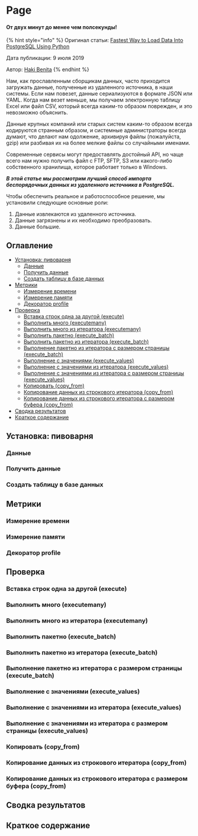 # Page

#### От двух минут до менее чем полсекунды!

{% hint style="info" %}
Оригинал статьи: [Fastest Way to Load Data Into PostgreSQL Using Python](https://hakibenita.com/fast-load-data-python-postgresql)

Дата публикации: 9 июля 2019

Автор: [Haki Benita](https://hakibenita.com/)
{% endhint %}

Нам, как прославленным сборщикам данных, часто приходится загружать данные, полученные из удаленного источника, в наши системы. Если нам повезет, данные сериализуются в формате JSON или YAML. Когда нам везет меньше, мы получаем электронную таблицу Excel или файл CSV, который всегда каким-то образом поврежден, и это невозможно объяснить.

Данные крупных компаний или старых систем каким-то образом всегда кодируются странным образом, и системные администраторы всегда думают, что делают нам одолжение, архивируя файлы (пожалуйста, gzip) или разбивая их на более мелкие файлы со случайными именами.

Современные сервисы могут предоставлять достойный API, но чаще всего нам нужно получить файл с FTP, SFTP, S3 или какого-либо собственного хранилища, которое работает только в Windows.

_**В этой статье мы рассмотрим лучший способ импорта беспорядочных данных из удаленного источника в PostgreSQL.**_

Чтобы обеспечить реальное и работоспособное решение, мы установили следующие основные роли:

1. Данные извлекаются из удаленного источника.
2. Данные загрязнены и их необходимо преобразовать.
3. Данные большие.

## Оглавление

* [Установка: пивоварня](page.md#ustanovka-pivovarnya)
  * [Данные](page.md#dannye)
  * [Получить данные](page.md#poluchit-dannye)
  * [Создать таблицу в базе данных](page.md#sozdat-tablicu-v-baze-dannykh)
* [Метрики](page.md#metriki)
  * [Измерение времени](page.md#izmerenie-vremeni)
  * [Измерение памяти](page.md#izmerenie-pamyati)
  * [Декоратор profile](page.md#dekorator-profile)
* [Проверка](page.md#proverka)
  * [Вставка строк одна за другой (execute)](page.md#vstavka-strok-odna-za-drugoi-execute)
  * [Выполнить много (executemany)](page.md#vypolnit-mnogo-executemany)
  * [Выполнить много из итератора (executemany)](page.md#vypolnit-mnogo-iz-iteratora-executemany)
  * [Выполнить пакетно (execute\_batch)](page.md#vypolnit-paketno-execute\_batch)
  * [Выполнить пакетно из итератора (execute\_batch)](page.md#vypolnit-paketno-iz-iteratora-execute\_batch)
  * [Выполнение пакетно из итератора с размером страницы (execute\_batch)](page.md#vypolnenie-paketno-iz-iteratora-s-razmerom-stranicy-execute\_batch)
  * [Выполнение с значениями (execute\_values)](page.md#vypolnenie-s-znacheniyami-execute\_values)
  * [Выполнение с значениями из итератора (execute\_values)](page.md#vypolnenie-s-znacheniyami-iz-iteratora-execute\_values)
  * [Выполнение с значениями из итератора с размером страницы (execute\_values)](page.md#vypolnenie-s-znacheniyami-iz-iteratora-s-razmerom-stranicy-execute\_values)
  * [Копировать (copy\_from)](page.md#kopirovat-copy\_from)
  * [Копирование данных из строкового итератора (copy\_from)](page.md#kopirovanie-dannykh-iz-strokovogo-iteratora-copy\_from)
  * [Копирование данных из строкового итератора с размером буфера (copy\_from)](page.md#kopirovanie-dannykh-iz-strokovogo-iteratora-s-razmerom-bufera-copy\_from)
* [Сводка результатов](page.md#svodka-rezultatov)
* [Краткое содержание](page.md#kratkoe-soderzhanie)



## Установка: пивоварня

### Данные

### Получить данные

### Создать таблицу в базе данных

## Метрики

### Измерение времени

### Измерение памяти

### Декоратор profile

## Проверка

### Вставка строк одна за другой (execute)

### Выполнить много (executemany)

### Выполнить много из итератора (executemany)

### Выполнить пакетно (execute\_batch)

### Выполнить пакетно из итератора (execute\_batch)

### Выполнение пакетно из итератора с размером страницы (execute\_batch)

### Выполнение с значениями (execute\_values)

### Выполнение с значениями из итератора (execute\_values)

### Выполнение с значениями из итератора с размером страницы (execute\_values)

### Копировать (copy\_from)

### Копирование данных из строкового итератора (copy\_from)

### Копирование данных из строкового итератора с размером буфера (copy\_from)

## Сводка результатов

## Краткое содержание
